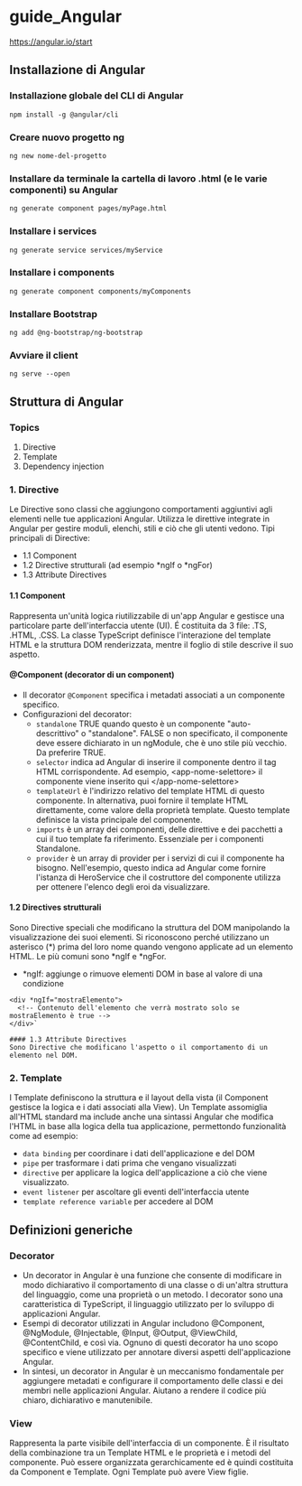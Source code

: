 # guide_Angular
https://angular.io/start

## Installazione di Angular

### Installazione globale del CLI di Angular
```
npm install -g @angular/cli
```
### Creare nuovo progetto ng
```
ng new nome-del-progetto
```
### Installare da terminale la cartella di lavoro .html (e le varie componenti) su Angular
```
ng generate component pages/myPage.html
```
### Installare i services
```
ng generate service services/myService
```
### Installare i components
```
ng generate component components/myComponents
```
### Installare Bootstrap
```
ng add @ng-bootstrap/ng-bootstrap
```
### Avviare il client
```
ng serve --open
```

## Struttura di Angular

### Topics

1. Directive
2. Template
3. Dependency injection

### 1. Directive
Le Directive sono classi che aggiungono comportamenti aggiuntivi agli elementi nelle tue applicazioni Angular. Utilizza le direttive integrate in Angular per gestire moduli, elenchi, stili e ciò che gli utenti vedono.
Tipi principali di Directive:
- 1.1 Component
- 1.2 Directive strutturali (ad esempio *ngIf o *ngFor)
- 1.3 Attribute Directives

#### 1.1 Component
Rappresenta un'unità logica riutilizzabile di un'app Angular e gestisce una particolare parte dell'interfaccia utente (UI). É costituita da 3 file: .TS, .HTML, .CSS. La classe TypeScript definisce l'interazione del template HTML e la struttura DOM renderizzata, mentre il foglio di stile descrive il suo aspetto.

#### @Component (decorator di un component)
- Il decorator `@Component` specifica i metadati associati a un componente specifico. 
- Configurazioni del decorator: 
    - `standalone` TRUE quando questo è un componente "auto-descrittivo" o "standalone". FALSE o non specificato, il componente deve essere dichiarato in un ngModule, che è uno stile più vecchio. Da preferire TRUE.
    - `selector` indica ad Angular di inserire il componente dentro il tag HTML corrispondente. 
    Ad esempio, \<app-nome-selettore\> il componente viene inserito qui \</app-nome-selettore\>
    - `templateUrl` è l'indirizzo relativo del template HTML di questo componente. In alternativa, puoi fornire il template HTML direttamente, come valore della proprietà template. Questo template definisce la vista principale del componente.
    - `imports` è un array dei componenti, delle direttive e dei pacchetti a cui il tuo template fa riferimento. Essenziale per i componenti Standalone.
    - `provider` è un array di provider per i servizi di cui il componente ha bisogno. Nell'esempio, questo indica ad Angular come fornire l'istanza di HeroService che il costruttore del componente utilizza per ottenere l'elenco degli eroi da visualizzare.

#### 1.2 Directives strutturali
Sono Directive speciali che modificano la struttura del DOM manipolando la visualizzazione dei suoi elementi. Si riconoscono perché utilizzano un asterisco (*) prima del loro nome quando vengono applicate ad un elemento HTML. Le più comuni sono *ngIf e *ngFor.
- *ngIf: aggiunge o rimuove elementi DOM in base al valore di una condizione
```
<div *ngIf="mostraElemento">
  <!-- Contenuto dell'elemento che verrà mostrato solo se mostraElemento è true -->
</div>`

#### 1.3 Attribute Directives
Sono Directive che modificano l'aspetto o il comportamento di un elemento nel DOM.
```


### 2. Template
I Template definiscono la struttura e il layout della vista (il Component gestisce la logica e i dati associati alla View).
Un Template assomiglia all'HTML standard ma include anche una sintassi Angular che modifica l'HTML in base alla logica della tua applicazione, permettondo funzionalità come ad esempio: 
- `data binding` per coordinare i dati dell'applicazione e del DOM
- `pipe` per trasformare i dati prima che vengano visualizzati 
- `directive` per applicare la logica dell'applicazione a ciò che viene visualizzato.
- `event listener` per ascoltare gli eventi dell'interfaccia utente
- `template reference variable` per accedere al DOM




## Definizioni generiche

### Decorator
- Un decorator in Angular è una funzione che consente di modificare in modo dichiarativo il comportamento di una classe o di un'altra struttura del linguaggio, come una proprietà o un metodo. I decorator sono una caratteristica di TypeScript, il linguaggio utilizzato per lo sviluppo di applicazioni Angular.
- Esempi di decorator utilizzati in Angular includono @Component, @NgModule, @Injectable, @Input, @Output, @ViewChild, @ContentChild, e così via. Ognuno di questi decorator ha uno scopo specifico e viene utilizzato per annotare diversi aspetti dell'applicazione Angular.
- In sintesi, un decorator in Angular è un meccanismo fondamentale per aggiungere metadati e configurare il comportamento delle classi e dei membri nelle applicazioni Angular. Aiutano a rendere il codice più chiaro, dichiarativo e manutenibile.

### View
Rappresenta la parte visibile dell'interfaccia di un componente. È il risultato della combinazione tra un Template HTML e le proprietà e i metodi del componente. 
Può essere organizzata gerarchicamente ed è quindi costituita da Component e Template. Ogni Template può avere View figlie.
